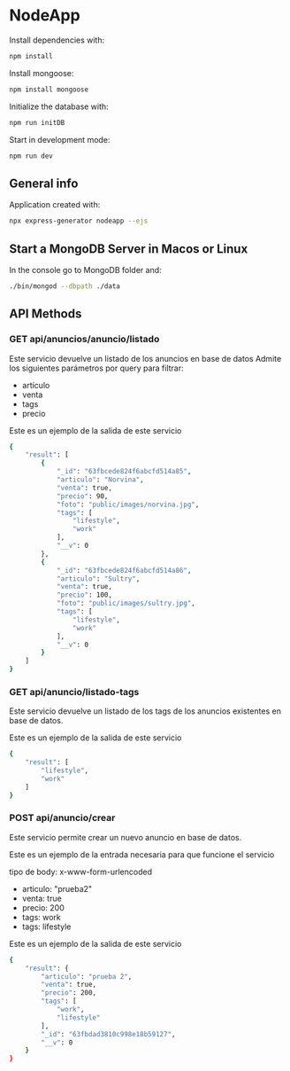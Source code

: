 # NodeApp

Install dependencies with:

```sh
npm install
```

Install mongoose:

```sh
npm install mongoose
```

Initialize the database with:

```sh
npm run initDB
```

Start in development mode:

```sh
npm run dev
```

## General info

Application created with:

```sh
npx express-generator nodeapp --ejs
```

## Start a MongoDB Server in Macos or Linux

In the console go to MongoDB folder and:

```sh
./bin/mongod --dbpath ./data
```

## API Methods

### GET api/anuncios/anuncio/listado


Este servicio devuelve un listado de los anuncios en base de datos
Admite los siguientes parámetros por query para filtrar:

- artículo
- venta
- tags
- precio


Este es un ejemplo de la salida de este servicio 
```sh
{
    "result": [
        {
            "_id": "63fbcede824f6abcfd514a85",
            "articulo": "Norvina",
            "venta": true,
            "precio": 90,
            "foto": "public/images/norvina.jpg",
            "tags": [
                "lifestyle",
                "work"
            ],
            "__v": 0
        },
        {
            "_id": "63fbcede824f6abcfd514a86",
            "articulo": "Sultry",
            "venta": true,
            "precio": 100,
            "foto": "public/images/sultry.jpg",
            "tags": [
                "lifestyle",
                "work"
            ],
            "__v": 0
        }
    ]
}
```

### GET api/anuncio/listado-tags


Este servicio devuelve un listado de los tags de los anuncios existentes en base de datos.



Este es un ejemplo de la salida de este servicio 
```sh
{
    "result": [
        "lifestyle",
        "work"
    ]
}
```

### POST api/anuncio/crear


Este servicio permite crear un nuevo anuncio en base de datos.

Este es un ejemplo de la entrada necesaria para que funcione el servicio


tipo de body: x-www-form-urlencoded
- articulo: "prueba2"
- venta: true
- precio: 200
- tags: work
- tags: lifestyle


Este es un ejemplo de la salida de este servicio 
```sh
{
    "result": {
        "articulo": "prueba 2",
        "venta": true,
        "precio": 200,
        "tags": [
            "work",
            "lifestyle"
        ],
        "_id": "63fbdad3810c998e18b59127",
        "__v": 0
    }
}
```


